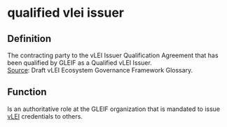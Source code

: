 # qualified vlei issuer
## Definition
The contracting party to the vLEI Issuer Qualification Agreement that has been qualified by GLEIF as a Qualified vLEI Issuer.  
[Source](https://www.gleif.org/vlei/introducing-the-vlei-ecosystem-governance-framework/2022-02-07_verifiable-lei-vlei-ecosystem-governance-framework-glossary-draft-publication_v0.9-draft.pdf): Draft vLEI Ecosystem Governance Framework Glossary.

## Function
Is an authoritative role at the GLEIF organization that is mandated to issue [vLEI](vLEI) credentials to others.